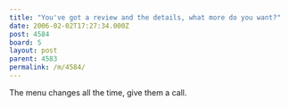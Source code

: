 ```yaml
---
title: "You've got a review and the details, what more do you want?"
date: 2006-02-02T17:27:34.000Z
post: 4584
board: 5
layout: post
parent: 4583
permalink: /m/4584/
---
```

The menu changes all the time, give them a call.
